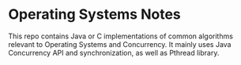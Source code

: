 # Operating Systems Notes

This repo contains Java or C implementations of common algorithms relevant to Operating Systems and Concurrency. 
It mainly uses Java Concurrency API and synchronization, as well as Pthread library. 